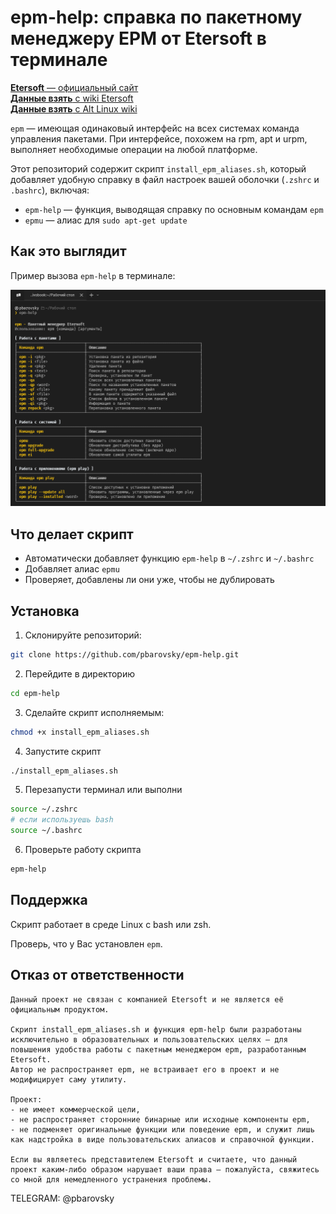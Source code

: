 # epm-help: справка по пакетному менеджеру EPM от Etersoft в терминале

[**Etersoft** — официальный сайт](https://etersoft.ru/)  
[**Данные взять** с wiki Etersoft](https://wiki.etersoft.ru/Epm)  
[**Данные взять** с Alt Linux wiki](https://www.altlinux.org/Epm)

`epm` — имеющая одинаковый интерфейс на всех системах команда управления пакетами. При интерфейсе, похожем на rpm, apt и urpm, выполняет необходимые операции на любой платформе.

Этот репозиторий содержит скрипт `install_epm_aliases.sh`, который добавляет удобную справку в файл настроек вашей оболочки (`.zshrc` и `.bashrc`), включая:

- `epm-help` — функция, выводящая справку по основным командам `epm`
- `epmu` — алиас для `sudo apt-get update`

## Как это выглядит

Пример вызова `epm-help` в терминале:

![epm-help preview](./image.png)

## Что делает скрипт

- Автоматически добавляет функцию `epm-help` в `~/.zshrc` и `~/.bashrc`
- Добавляет алиас `epmu`
- Проверяет, добавлены ли они уже, чтобы не дублировать

## Установка

1. Склонируйте репозиторий:

```bash
git clone https://github.com/pbarovsky/epm-help.git
```

2. Перейдите в директорию

```bash
cd epm-help
```

3. Сделайте скрипт исполняемым:

```bash
chmod +x install_epm_aliases.sh
```

4. Запустите скрипт

```bash
./install_epm_aliases.sh
```

5. Перезапусти терминал или выполни

```bash
source ~/.zshrc
# если используешь bash
source ~/.bashrc
```

6. Проверьте работу скрипта

```bash
epm-help
```

## Поддержка

Скрипт работает в среде Linux с bash или zsh.

Проверь, что у Вас установлен `epm`.

## Отказ от ответственности

```
Данный проект не связан с компанией Etersoft и не является её официальным продуктом.

Скрипт install_epm_aliases.sh и функция epm-help были разработаны исключительно в образовательных и пользовательских целях — для повышения удобства работы с пакетным менеджером epm, разработанным Etersoft.
Автор не распространяет epm, не встраивает его в проект и не модифицирует саму утилиту.

Проект:
- не имеет коммерческой цели,
- не распространяет сторонние бинарные или исходные компоненты epm,
- не подменяет оригинальные функции или поведение epm, и служит лишь как надстройка в виде пользовательских алиасов и справочной функции.

Если вы являетесь представителем Etersoft и считаете, что данный проект каким-либо образом нарушает ваши права — пожалуйста, свяжитесь со мной для немедленного устранения проблемы.
```

TELEGRAM: @pbarovsky
